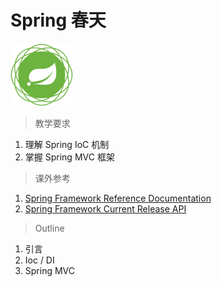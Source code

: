 # Spring  春天

<img src="../image/spring/logo_spring.png" title="Spring" width="100">

> 教学要求

1. 理解 Spring IoC 机制
2. 掌握 Spring MVC 框架

> 课外参考

1. [Spring Framework Reference Documentation](http://docs.spring.io/spring/docs/current/spring-framework-reference/htmlsingle/)
2. [Spring Framework Current Release API](http://docs.spring.io/spring/docs/current/javadoc-api/)

> Outline

1. 引言
2. Ioc / DI
3. Spring MVC